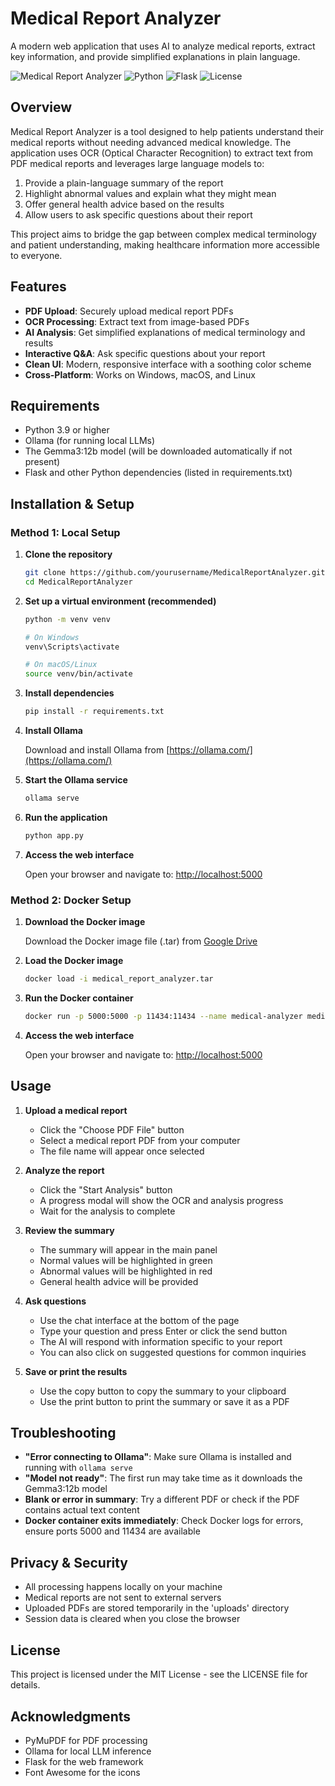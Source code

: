 # Medical Report Analyzer

A modern web application that uses AI to analyze medical reports, extract key information, and provide simplified explanations in plain language.

![Medical Report Analyzer](https://img.shields.io/badge/Medical-Report%20Analyzer-4CAF50)
![Python](https://img.shields.io/badge/Python-3.9+-blue)
![Flask](https://img.shields.io/badge/Flask-2.0+-lightgrey)
![License](https://img.shields.io/badge/License-MIT-yellow)

## Overview

Medical Report Analyzer is a tool designed to help patients understand their medical reports without needing advanced medical knowledge. The application uses OCR (Optical Character Recognition) to extract text from PDF medical reports and leverages large language models to:

1. Provide a plain-language summary of the report
2. Highlight abnormal values and explain what they might mean
3. Offer general health advice based on the results
4. Allow users to ask specific questions about their report

This project aims to bridge the gap between complex medical terminology and patient understanding, making healthcare information more accessible to everyone.

## Features

- **PDF Upload**: Securely upload medical report PDFs
- **OCR Processing**: Extract text from image-based PDFs
- **AI Analysis**: Get simplified explanations of medical terminology and results
- **Interactive Q&A**: Ask specific questions about your report
- **Clean UI**: Modern, responsive interface with a soothing color scheme
- **Cross-Platform**: Works on Windows, macOS, and Linux

## Requirements

- Python 3.9 or higher
- Ollama (for running local LLMs)
- The Gemma3:12b model (will be downloaded automatically if not present)
- Flask and other Python dependencies (listed in requirements.txt)

## Installation & Setup

### Method 1: Local Setup

1. **Clone the repository**

   ```bash
   git clone https://github.com/yourusername/MedicalReportAnalyzer.git
   cd MedicalReportAnalyzer
   ```

2. **Set up a virtual environment (recommended)**

   ```bash
   python -m venv venv
   
   # On Windows
   venv\Scripts\activate
   
   # On macOS/Linux
   source venv/bin/activate
   ```

3. **Install dependencies**

   ```bash
   pip install -r requirements.txt
   ```

4. **Install Ollama**

   Download and install Ollama from [https://ollama.com/](https://ollama.com/)

5. **Start the Ollama service**

   ```bash
   ollama serve
   ```

6. **Run the application**

   ```bash
   python app.py
   ```

7. **Access the web interface**

   Open your browser and navigate to: [http://localhost:5000](http://localhost:5000)

### Method 2: Docker Setup

1. **Download the Docker image**

   Download the Docker image file (.tar) from [Google Drive](https://drive.google.com/file/d/1KRV7K49kV0vIlNOBhQBc4kqatJY51dv3/view?usp=sharing)

2. **Load the Docker image**

   ```bash
   docker load -i medical_report_analyzer.tar
   ```

3. **Run the Docker container**

   ```bash
   docker run -p 5000:5000 -p 11434:11434 --name medical-analyzer medical-report-analyzer:latest
   ```

4. **Access the web interface**

   Open your browser and navigate to: [http://localhost:5000](http://localhost:5000)

## Usage

1. **Upload a medical report**
   - Click the "Choose PDF File" button
   - Select a medical report PDF from your computer
   - The file name will appear once selected

2. **Analyze the report**
   - Click the "Start Analysis" button
   - A progress modal will show the OCR and analysis progress
   - Wait for the analysis to complete

3. **Review the summary**
   - The summary will appear in the main panel
   - Normal values will be highlighted in green
   - Abnormal values will be highlighted in red
   - General health advice will be provided

4. **Ask questions**
   - Use the chat interface at the bottom of the page
   - Type your question and press Enter or click the send button
   - The AI will respond with information specific to your report
   - You can also click on suggested questions for common inquiries

5. **Save or print the results**
   - Use the copy button to copy the summary to your clipboard
   - Use the print button to print the summary or save it as a PDF

## Troubleshooting

- **"Error connecting to Ollama"**: Make sure Ollama is installed and running with `ollama serve`
- **"Model not ready"**: The first run may take time as it downloads the Gemma3:12b model
- **Blank or error in summary**: Try a different PDF or check if the PDF contains actual text content
- **Docker container exits immediately**: Check Docker logs for errors, ensure ports 5000 and 11434 are available

## Privacy & Security

- All processing happens locally on your machine
- Medical reports are not sent to external servers
- Uploaded PDFs are stored temporarily in the 'uploads' directory
- Session data is cleared when you close the browser

## License

This project is licensed under the MIT License - see the LICENSE file for details.

## Acknowledgments

- PyMuPDF for PDF processing
- Ollama for local LLM inference
- Flask for the web framework
- Font Awesome for the icons
